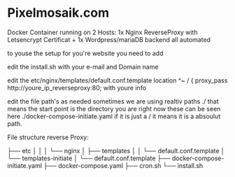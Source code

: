 # Pixelmosaik.com
Docker Container running on 2 Hosts: 1x Nginx ReverseProxy with Letsencrypt Certificat + 1x Wordpress/mariaDB backend all automated 

to youse the setup for you're website you need to add 

edit the install.sh with your e-mail and Domain name

edit the etc/nginx/templates/default.conf.template 
    location ^~ / {
        proxy_pass http://youre_ip_reverseproxy:80; with youre info

edit the file path's as needed
sometimes we are using realtiv paths ./ that means the start point is the directory you are right now 
these can be seen here ./docker-compose-initiate.yaml if it is just a / it means it is a absoulut path.

File structure reverse Proxy:

├── etc
  │   │
  │   └── nginx
  │       ├── templates
  │        │   └── default.conf.template
  │       └── templates-initiate
  │           └── default.conf.template
├── docker-compose-initiate.yaml
├── docker-compose.yaml
├── cron.sh
└── install.sh

